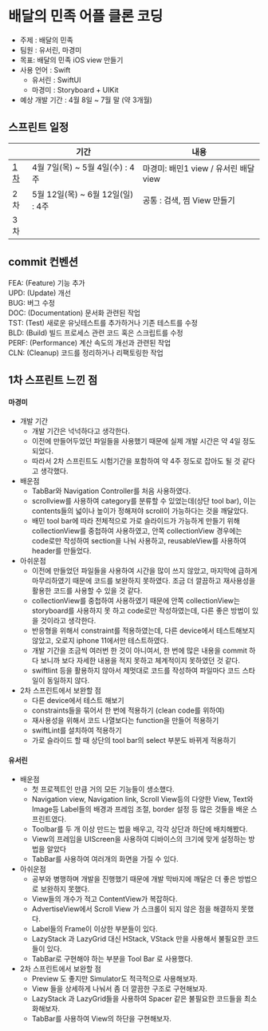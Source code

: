 
# 배달의 민족 어플 클론 코딩

- 주제 : 배달의 민족
- 팀원 : 유서린, 마경미
- 목표: 배달의 민족 iOS view 만들기
-  사용 언어 : Swift 
	- 유서린 : SwiftUI
	- 마경미 : Storyboard + UIKit 
-  예상 개발 기간 : 4월 8일 ~ 7월 말 (약 3개월)







##  스프린트 일정

|    |  기간                        | 내용           |
|---|------------------------------|----------------------|
|[1차](#1차) | 4월 7일(목) ~ 5월 4일(수) : 4주 |마경미: 배민1 view / 유서린 배달 view|
|2차 | 5월 12일(목) ~ 6월 12일(일) : 4주|공통 : 검색, 찜 View 만들기 |
|3차 |||


## commit 컨벤션
FEA: (Feature) 기능 추가  
UPD: (Update) 개선  
BUG: 버그 수정  
DOC: (Documentation) 문서화 관련된 작업  
TST: (Test) 새로운 유닛테스트를 추가하거나 기존 테스트를 수정  
BLD: (Build) 빌드 프로세스 관련 코드 혹은 스크립트를 수정  
PERF: (Performance) 계산 속도의 개선과 관련된 작업  
CLN: (Cleanup) 코드를 정리하거나 리팩토링한 작업  

## <a id="1차"/>1차 스프린트 느낀 점
#### 마경미
- 개발 기간 
	- 개발 기간은 넉넉하다고 생각한다. 
	- 이전에 만들어두었던 파일들을 사용했기 때문에 실제 개발 시간은 약 4일 정도 되었다.
	- 따라서 2차 스프린트도 시험기간을 포함하여 약 4주 정도로 잡아도 될 것 같다고 생각했다.
- 배운점
	- TabBar와 Navigation Controller를 처음 사용하였다.
	- scrollview를 사용하여 category를 분류할 수 있었는데(상단 tool bar), 이는 contents들의 넓이나 높이가 정해져야 scroll이 가능하다는 것을 깨달았다.
	- 배민 tool bar에 따라 전체적으로 가로 슬라이드가 가능하게 만들기 위해 collectionView를 중첩하여 사용하였고, 안쪽 collectionView 경우에는 code로만 작성하여 section을 나눠 사용하고, reusableView를 사용하여 header를 만들었다.
- 아쉬운점
	- 이전에 만들었던 파일들을 사용하여 시간을 많이 쓰지 않았고, 마지막에 급하게 마무리하였기 때문에 코드를 보완하지 못하였다. 조금 더 깔끔하고 재사용성을 활용한 코드를 사용할 수 있을 것 같다.
	- collectionView를 중첩하여 사용하였기 때문에 안쪽 collectionView는 storyboard를 사용하지 못 하고 code로만 작성하였는데, 다른 좋은 방법이 있을 것이라고 생각한다.
	- 반응형을 위해서 constraint를 적용하였는데, 다른 device에서 테스트해보지 않았고, 오로지 iphone 11에서만 테스트하였다.
	- 개발 기간을 조금씩 여러번 한 것이 아니여서, 한 번에 많은 내용을 commit 하다 보니까 보다 자세한 내용을 적지 못하고 체계적이지 못하였던 것 같다.
	- swiftlint 등을 활용하지 않아서 제멋대로 코드를 작성하여 파일마다 코드 스타일이 동일하지 않다.
- 2차 스프린트에서 보완할 점
	- 다른 device에서 테스트 해보기
	- constraints들을 묶어서 한 번에 적용하기 (clean code를 위하여)
	- 재사용성을 위해서 코드 나열보다는 function을 만들어 적용하기
	- swiftLint를 설치하여 적용하기
	- 가로 슬라이드 할 때 상단의 tool bar의 select 부분도 바뀌게 적용하기
#### 유서린
- 배운점
	- 첫  프로젝트인  만큼  거의  모든  기능들이  생소했다.
	- Navigation view, Navigation link, Scroll View등의  다양한  View, Text와  Image등  Label들의  배경과  프레임  조절, border 설정  등  많은  것들을  배운  스프린트였다.
	- Toolbar를  두  개  이상  만드는  법을  배우고, 각각  상단과  하단에  배치해봤다.
	- View의  프레임을  UIScreen을  사용하여  디바이스의  크기에  맞게  설정하는  방법을  알았다
	- TabBar를  사용하여  여러개의  화면을  가질  수  있다.
- 아쉬운점
	- 공부와  병행하며  개발을  진행했기  때문에  개발  막바지에  깨달은  더  좋은  방법으로  보완하지  못했다.
	- View들의  개수가  적고  ContentView가  복잡하다.
	- AdvertiseView에서  Scroll View 가  스크롤이  되지  않은  점을  해결하지  못했다.
	- Label들의  Frame이  이상한  부분들이  있다.
	- LazyStack 과  LazyGrid 대신  HStack, VStack 만을  사용해서  불필요한  코드들이  있다.
	- TabBar로  구현해야  하는  부분을  Tool Bar 로  사용했다.
- 2차 스프린트에서 보완할 점
	- Preview 도  좋지만  Simulator도  적극적으로  사용해보자.
	- View 들을  상세하게  나눠서  좀  더  깔끔한  구조로  구현해보자.
	- LazyStack 과  LazyGrid들을  사용하여  Spacer 같은  불필요한  코드들을  최소화해보자.
	- TabBar를  사용하여  View의  하단을  구현해보자.
